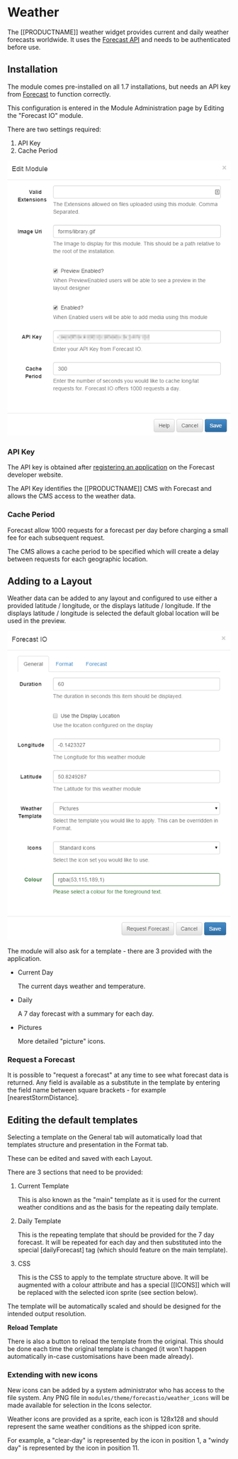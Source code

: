 <!--toc=widgets-->
# Weather
The [[PRODUCTNAME]] weather widget provides current and daily weather forecasts worldwide. It uses the [Forecast API](https://developer.forecast.io/) and needs to be authenticated before use.

## Installation
The module comes pre-installed on all 1.7 installations, but needs an API key from [Forecast](https://developer.forecast.io/) to function correctly.

This configuration is entered in the Module Administration page by Editing the "Forecast IO" module.

There are two settings required:
1. API Key
2. Cache Period

![Edit Form](img/media_forecast_installation.png)

### API Key
The API key is obtained after [registering an application](https://developer.forecast.io/) on the Forecast developer website.

The API Key identifies the [[PRODUCTNAME]] CMS with Forecast and allows the CMS access to the weather data.

### Cache Period
Forecast allow 1000 requests for a forecast per day before charging a small fee for each subsequent request.

The CMS allows a cache period to be specified which will create a delay between requests for each geographic location.

## Adding to a Layout
Weather data can be added to any layout and configured to use either a provided latitude / longitude, or the displays latitude / longitude. If the displays latitude / longitude is selected the default global location will be used in the preview.

![Adding to a Layout](img/media_forecast_add.png)

The module will also ask for a template - there are 3 provided with the application.

- Current Day

    The current days weather and temperature.

- Daily

    A 7 day forecast with a summary for each day.

- Pictures

    More detailed "picture" icons.

### Request a Forecast
It is possible to "request a forecast" at any time to see what forecast data is returned. Any field is available as a substitute in the template by entering the field name between square brackets - for example [nearestStormDistance].

## Editing the default templates
Selecting a template on the General tab will automatically load that templates structure and presentation in the Format tab.

These can be edited and saved with each Layout.

There are 3 sections that need to be provided:
1. Current Template

    This is also known as the "main" template as it is used for the current weather conditions and as the basis for the repeating daily template.

2. Daily Template

    This is the repeating template that should be provided for the 7 day forecast. It will be repeated for each day and then substituted into the special [dailyForecast] tag (which should feature on the main template).

3. CSS

    This is the CSS to apply to the template structure above. It will be augmented with a colour attribute and has a special [[ICONS]] which will be replaced with the selected icon sprite (see section below).

The template will be automatically scaled and should be designed for the intended output resolution.

**Reload Template**

There is also a button to reload the template from the original. This should be done each time the original template is changed (it won't happen automatically in-case customisations have been made already).

### Extending with new icons
New icons can be added by a system administrator who has access to the file system. Any PNG file in `modules/theme/forecastio/weather_icons` will be made available for selection in the Icons selector.

Weather icons are provided as a sprite, each icon is 128x128 and should represent the same weather conditions as the shipped icon sprite.

For example, a "clear-day" is represented by the icon in position 1, a "windy day" is represented by the icon in position 11.
